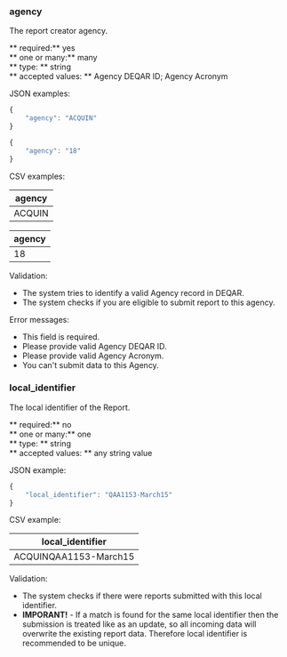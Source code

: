 ### agency

The report creator agency.

** required:** yes   
** one or many:** many   
** type: ** string   
** accepted values: ** Agency DEQAR ID; Agency Acronym

JSON examples:

```javascript
{
    "agency": "ACQUIN"
}
```
```javascript
{
    "agency": "18"
}
```
CSV examples: 

| agency | 
| ------ |
| ACQUIN |

| agency | 
| ------ |
| 18 |

Validation:

* The system tries to identify a valid Agency record in DEQAR.   
* The system checks if you are eligible to submit report to this agency.   

Error messages:

* This field is required.
* Please provide valid Agency DEQAR ID.
* Please provide valid Agency Acronym.
* You can't submit data to this Agency.

### local_identifier

The local identifier of the Report.

** required:** no   
** one or many:** one   
** type: ** string   
** accepted values: ** any string value

JSON example:

```javascript
{
    "local_identifier": "QAA1153-March15"
}
```

CSV example: 

| local_identifier | 
| ------ |
| ACQUINQAA1153-March15 |

Validation:

* The system checks if there were reports submitted with this local identifier.
* **IMPORANT!** - If a match is found for the same local identifier then the submission is treated like as an update, so all incoming data will overwrite the existing report data. Therefore local identifier is recommended to be unique.  


